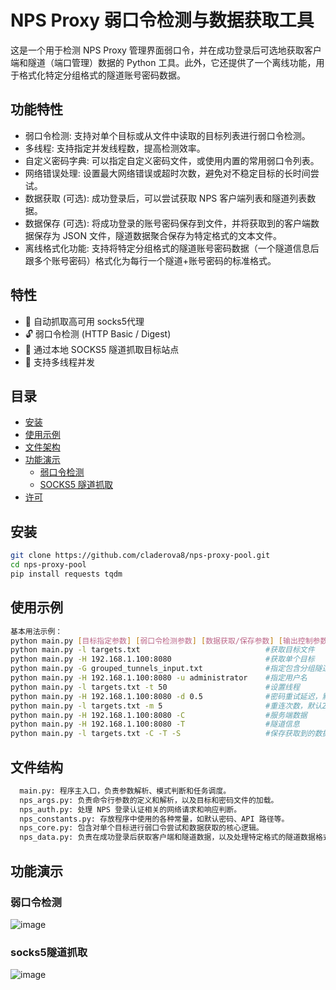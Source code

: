 # NPS Proxy 弱口令检测与数据获取工具
这是一个用于检测 NPS Proxy 管理界面弱口令，并在成功登录后可选地获取客户端和隧道（端口管理）数据的 Python 工具。此外，它还提供了一个离线功能，用于格式化特定分组格式的隧道账号密码数据。

## 功能特性
- 弱口令检测: 支持对单个目标或从文件中读取的目标列表进行弱口令检测。
- 多线程: 支持指定并发线程数，提高检测效率。
- 自定义密码字典: 可以指定自定义密码文件，或使用内置的常用弱口令列表。
- 网络错误处理: 设置最大网络错误或超时次数，避免对不稳定目标的长时间尝试。
- 数据获取 (可选): 成功登录后，可以尝试获取 NPS 客户端列表和隧道列表数据。
- 数据保存 (可选): 将成功登录的账号密码保存到文件，并将获取到的客户端数据保存为 JSON 文件，隧道数据聚合保存为特定格式的文本文件。
- 离线格式化功能: 支持将特定分组格式的隧道账号密码数据（一个隧道信息后跟多个账号密码）格式化为每行一个隧道+账号密码的标准格式。

## 特性

- 🎯 自动抓取高可用 socks5代理  
- 🔓 弱口令检测 (HTTP Basic / Digest)  
- 🧩 通过本地 SOCKS5 隧道抓取目标站点  
- 🚀 支持多线程并发  

## 目录

- [安装](#安装)   
- [使用示例](#使用示例)
- [文件架构](#文件架构)  
- [功能演示](#功能演示)  
  - [弱口令检测](#弱口令检测)  
  - [SOCKS5 隧道抓取](#socks5-隧道抓取)   
- [许可](#许可)  

## 安装

```bash
git clone https://github.com/claderova8/nps-proxy-pool.git
cd nps-proxy-pool
pip install requests tqdm
```
## 使用示例
```bash
基本用法示例：
python main.py [目标指定参数] [弱口令检测参数] [数据获取/保存参数] [输出控制参数]
python main.py -l targets.txt                            #获取目标文件
python main.py -H 192.168.1.100:8080                     #获取单个目标
python main.py -G grouped_tunnels_input.txt              #指定包含分组隧道数据的文件（一个隧道信息后跟多个账号密码）。启用此模式时，将忽略其他弱口令检测和数据获取参数，只进行离线格式化
python main.py -H 192.168.1.100:8080 -u administrator    #指定用户名
python main.py -l targets.txt -t 50                      #设置线程
python main.py -H 192.168.1.100:8080 -d 0.5              #密码重试延迟，默认0.1秒
python main.py -l targets.txt -m 5                       #重连次数，默认2次
python main.py -H 192.168.1.100:8080 -C                  #服务端数据
python main.py -H 192.168.1.100:8080 -T                  #隧道信息
python main.py -l targets.txt -C -T -S                   #保存获取到的数据。客户端数据保存为 .json，隧道数据聚合保存到 tunnels.txt。
```
## 文件结构
```bash
  main.py: 程序主入口，负责参数解析、模式判断和任务调度。
  nps_args.py: 负责命令行参数的定义和解析，以及目标和密码文件的加载。
  nps_auth.py: 处理 NPS 登录认证相关的网络请求和响应判断。
  nps_constants.py: 存放程序中使用的各种常量，如默认密码、API 路径等。
  nps_core.py: 包含对单个目标进行弱口令尝试和数据获取的核心逻辑。
  nps_data.py: 负责在成功登录后获取客户端和隧道数据，以及处理特定格式的隧道数据格式化。
```
## 功能演示
### 弱口令检测
![image](https://github.com/user-attachments/assets/2f525fdc-9863-4b8b-9e96-9f819382e1fc)

### socks5隧道抓取
![image](https://github.com/user-attachments/assets/af9f884f-6852-4747-9d5f-e023970e1c6f)

